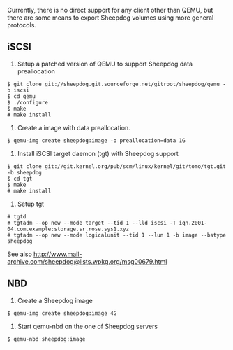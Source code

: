 Currently, there is no direct support for any client other than QEMU,
but there are some means to export Sheepdog volumes using more general
protocols.

## iSCSI
1. Setup a patched version of QEMU to support Sheepdog data preallocation
```
$ git clone git://sheepdog.git.sourceforge.net/gitroot/sheepdog/qemu -b iscsi
$ cd qemu
$ ./configure
$ make
# make install
```

1. Create a image with data preallocation.
```
$ qemu-img create sheepdog:image -o preallocation=data 1G
```

1. Install iSCSI target daemon (tgt) with Sheepdog support
```
$ git clone git://git.kernel.org/pub/scm/linux/kernel/git/tomo/tgt.git -b sheepdog
$ cd tgt
$ make
# make install
```

1. Setup tgt
```
# tgtd
# tgtadm --op new --mode target --tid 1 --lld iscsi -T iqn.2001-04.com.example:storage.sr.rose.sys1.xyz
# tgtadm --op new --mode logicalunit --tid 1 --lun 1 -b image --bstype sheepdog
```

See also http://www.mail-archive.com/sheepdog@lists.wpkg.org/msg00679.html

## NBD
1. Create a Sheepdog image
```
$ qemu-img create sheepdog:image 4G
```

1. Start qemu-nbd on the one of Sheepdog servers
```
$ qemu-nbd sheepdog:image
```

